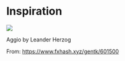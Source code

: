 # Inspiration

![](https://db-feed.s3.amazonaws.com/legacy/shotwin-2022-04-16_13-48-22-1650131400.png)

Aggio by Leander Herzog 

From: https://www.fxhash.xyz/gentk/601500